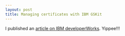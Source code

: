 ```yaml
---
layout: post
title: Managing certificates with IBM GSKit
---
```


I published an [article on IBM developerWorks](https://www.ibm.com/developerworks/library/se-gskit/index.html). Yippee!!!

